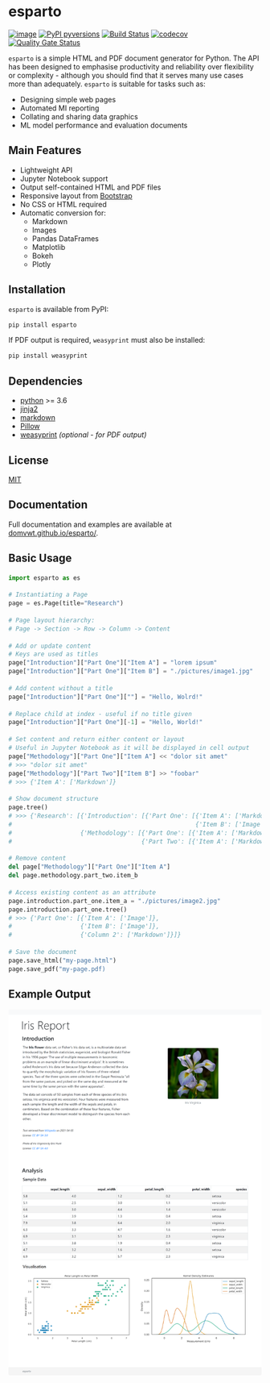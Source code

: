 esparto
=======

[![image](https://img.shields.io/pypi/v/esparto.svg)](https://pypi.python.org/pypi/esparto)
[![PyPI pyversions](https://img.shields.io/pypi/pyversions/esparto.svg)](https://pypi.python.org/pypi/esparto/)
[![Build Status](https://travis-ci.com/domvwt/esparto.svg?branch=main)](https://travis-ci.com/domvwt/esparto)
[![codecov](https://codecov.io/gh/domvwt/esparto/branch/main/graph/badge.svg?token=35J8NZCUYC)](https://codecov.io/gh/domvwt/esparto)
[![Quality Gate Status](https://sonarcloud.io/api/project_badges/measure?project=domvwt_esparto&metric=alert_status)](https://sonarcloud.io/dashboard?id=domvwt_esparto)

`esparto` is a simple HTML and PDF document generator for Python. The API has been designed to emphasise
productivity and reliability over flexibility or complexity - although you should find that it serves many
use cases more than adequately. `esparto` is suitable for tasks such as:

* Designing simple web pages
* Automated MI reporting
* Collating and sharing data graphics
* ML model performance and evaluation documents


## Main Features
* Lightweight API
* Jupyter Notebook support
* Output self-contained HTML and PDF files
* Responsive layout from [Bootstrap](https://getbootstrap.com/)
* No CSS or HTML required
* Automatic conversion for:
    * Markdown
    * Images
    * Pandas DataFrames
    * Matplotlib
    * Bokeh
    * Plotly


## Installation
`esparto` is available from PyPI:
```bash
pip install esparto
```

If PDF output is required, `weasyprint` must also be installed:
```bash
pip install weasyprint
```


## Dependencies

*   [python](https://python.org/) >= 3.6
*   [jinja2](https://palletsprojects.com/p/jinja/)
*   [markdown](https://python-markdown.github.io/)
*   [Pillow](https://python-pillow.org/)
*   [weasyprint](https://weasyprint.org/) _(optional - for PDF output)_


## License
[MIT](https://opensource.org/licenses/MIT)


## Documentation
Full documentation and examples are available at [domvwt.github.io/esparto/](https://domvwt.github.io/esparto/).


## Basic Usage
```python
import esparto as es

# Instantiating a Page
page = es.Page(title="Research")

# Page layout hierarchy:
# Page -> Section -> Row -> Column -> Content

# Add or update content
# Keys are used as titles
page["Introduction"]["Part One"]["Item A"] = "lorem ipsum"
page["Introduction"]["Part One"]["Item B"] = "./pictures/image1.jpg"

# Add content without a title
page["Introduction"]["Part One"][""] = "Hello, Wolrd!"

# Replace child at index - useful if no title given
page["Introduction"]["Part One"][-1] = "Hello, World!"

# Set content and return either content or layout
# Useful in Jupyter Notebook as it will be displayed in cell output
page["Methodology"]["Part One"]["Item A"] << "dolor sit amet"
# >>> "dolor sit amet"
page["Methodology"]["Part Two"]["Item B"] >> "foobar"
# >>> {'Item A': ['Markdown']}

# Show document structure
page.tree()
# >>> {'Research': [{'Introduction': [{'Part One': [{'Item A': ['Markdown']},
#                                                   {'Item B': ['Image']}]}]},
#                   {'Methodology': [{'Part One': [{'Item A': ['Markdown']}]},
#                                    {'Part Two': [{'Item A': ['Markdown']}]}]}]}

# Remove content
del page["Methodology"]["Part One"]["Item A"]
del page.methodology.part_two.item_b

# Access existing content as an attribute
page.introduction.part_one.item_a = "./pictures/image2.jpg"
page.introduction.part_one.tree()
# >>> {'Part One': [{'Item A': ['Image']},
#                   {'Item B': ['Image']},
#                   {'Column 2': ['Markdown']}]}

# Save the document
page.save_html("my-page.html")
page.save_pdf("my-page.pdf)
```


## Example Output
<img width=600  src="https://github.com/domvwt/esparto/blob/fdc0e787c0bc013d16667773e82e21c647b71d91/docs/images/iris-report-compressed.png?raw=true"
alt="example page" style="border-radius:0.5%;">
